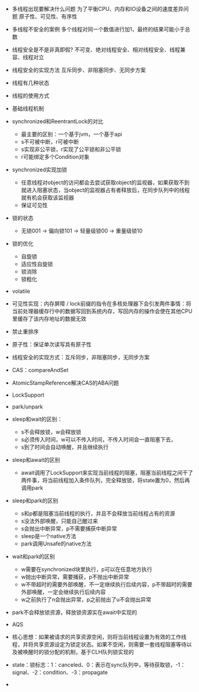 - 多线程出现要解决什么问题
为了平衡CPU、内存和IO设备之间的速度差异问题
原子性、可见性、有序性
- 多线程不安全的案例
多个线程对同一个数值进行加1，最终的结果可能小于总数
- 线程安全是不是非真即假? 不可变、绝对线程安全、相对线程安全、线程兼容、线程对立
- 线程安全的实现方法 互斥同步、非阻塞同步、无同步方案


- 线程有几种状态
- 线程的使用方式
- 基础线程机制
- synchronized和ReentrantLock的对比
  - 最主要的区别：一个基于jvm，一个基于api
  - s不可被中断，r可被中断
  - s实现非公平锁，r实现了公平锁和非公平锁
  - r可能绑定多个Condition对象



- synchronized实现加锁
  - 任意线程对object的访问都会去尝试获取object的监视器，如果获取不到就进入阻塞状态，当object的监视器占有者释放后，在同步队列中的线程就有机会获取该监视器
  - 保证可见性
- 锁的状态
  - 无锁001 -> 偏向锁101 -> 轻量级锁00 -> 重量级锁10

- 锁的优化
  - 自旋锁
  - 适应性自旋锁
  - 锁消除
  - 锁粗化


- volatile
- 可见性实现：内存屏障 / lock前缀的指令在多核处理器下会引发两件事情：将当前处理器缓存行中的数据写回到系统内存，写回内存的操作会使在其他CPU里缓存了该内存地址的数据无效
- 禁止重排序
- 原子性：保证单次读写具有原子性


- 线程安全的实现方式：互斥同步，非阻塞同步，无同步方案
- CAS：compareAndSet
- AtomicStampReference解决CAS的ABA问题


- LockSupport
- park/unpark
- sleep和wait的区别：
  - s不会释放锁，w会释放锁
  - s必须传入时间，w可以不传入时间，不传入时间会一直阻塞下去，
  - s到了时间会自动唤醒，并且继续执行
- sleep和await的区别
  - await调用了LockSupport来实现当前线程的阻塞，阻塞当前线程之间干了两件事，将当前线程加入条件队列，完全释放锁，将state置为0，然后再调用park
- sleep和park的区别
  - s和p都是阻塞当前线程的执行，并且不会释放当前线程占有的资源
  - s没法外部唤醒，只能自己醒过来
  - s会抛出中断异常，p不需要捕获中断异常
  - sleep是一个native方法
  - park调用Unsafe的native方法
- wait和park的区别
  - w需要在synchronized块里执行，p可以在任意地方执行
  - w抛出中断异常，需要捕获，p不抛出中断异常
  - w不带超时的需要外部唤醒，不一定继续执行后续内容，p不带超时的需要外部唤醒，一定会继续执行后续内容
  - w之前执行了n会抛出异常，p之前抛出了u不会抛出异常
- park不会释放锁资源，释放锁资源实在await中实现的

- AQS
- 核心思想：如果被请求的共享资源空闲，则将当前线程设置为有效的工作线程，并将共享资源设定为锁定状态。如果不空闲，则需要一套线程阻塞等待以及被唤醒时的锁分配的机制，基于CLH队列锁实现的
- state：锁标志：1：canceled、0：表示在sync队列中，等待获取锁，-1：signal、-2：condition、-3：propagate
- 